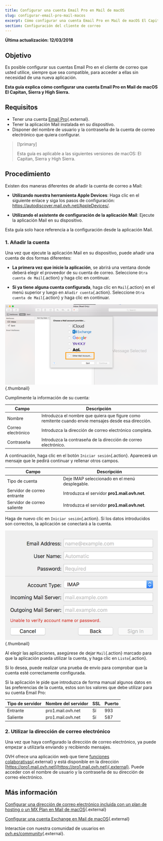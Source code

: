 ```yaml
---
title: Configurar una cuenta Email Pro en Mail de macOS
slug: configurar-email-pro-mail-macos
excerpt: Cómo configurar una cuenta Email Pro en Mail de macOS El Capitan, Sierra y High Sierra
section: Configuración del cliente de correo
---
```


**Última actualización: 12/03/2018**

## Objetivo

Es posible configurar sus cuentas Email Pro en el cliente de correo que usted utilice, siempre que sea compatible, para acceder a ellas sin necesidad de una nueva aplicación.

**Esta guía explica cómo configurar una cuenta Email Pro en Mail de macOS El Capitan, Sierra y High Sierra.**

## Requisitos

- Tener una cuenta [Email Pro](https://www.ovh.es/emails/email-pro/){.external}.
- Tener la aplicación Mail instalada en su dispositivo.
- Disponer del nombre de usuario y la contraseña de la cuenta de correo electrónico que quiera configurar.

> [!primary]
>
> Esta guía es aplicable a las siguientes versiones de macOS: El Capitan, Sierra y High Sierra.
>

## Procedimiento

Existen dos maneras diferentes de añadir la cuenta de correo a Mail:

- **Utilizando nuestra herramienta Apple Devices**: Haga clic en el siguiente enlace y siga los pasos de configuración: <https://autodiscover.mail.ovh.net/AppleDevices/>.

- **Utilizando el asistente de configuración de la aplicación Mail**: Ejecute la aplicación Mail en su dispositivo.

Esta guía solo hace referencia a la configuración desde la aplicación Mail.

### 1. Añadir la cuenta

Una vez que ejecute la aplicación Mail en su dispositivo, puede añadir una cuenta de dos formas diferentes:

- **La primera vez que inicie la aplicación**, se abrirá una ventana donde deberá elegir el proveedor de su cuenta de correo. Seleccione `Otra cuenta de Mail`{.action} y haga clic en continuar. 

- **Si ya tiene alguna cuenta configurada**, haga clic en `Mail`{.action} en el menú superior y luego en `Añadir cuenta`{.action}. Seleccione `Otra cuenta de Mail`{.action} y haga clic en continuar. 

![Email Pro](images/configuration-mail-sierra-step1.png){.thumbnail}

Cumplimente la información de su cuenta:

|Campo|Descripción|  
|---|---|  
|Nombre|Introduzca el nombre que quiera que figure como remitente cuando envíe mensajes desde esa dirección.| 
|Correo electrónico|Introduzca la dirección de correo electrónico completa.| 
|Contraseña|Introduzca la contraseña de la dirección de correo electrónico.|  

A continuación, haga clic en el botón `Iniciar sesión`{.action}. Aparecerá un mensaje que le pedirá continuar y rellenar otros campos.

|Campo|Descripción|  
|---|---|  
|Tipo de cuenta|Deje IMAP seleccionado en el menú desplegable.| 
|Servidor de correo entrante|Introduzca el servidor **pro1.mail.ovh.net**.| 
|Servidor de correo saliente|Introduzca el servidor **pro1.mail.ovh.net**.|  

Haga de nuevo clic en `Iniciar sesión`{.action}. Si los datos introducidos son correctos, la aplicación se conectará a la cuenta.

![Email Pro](images/configuration-mail-sierra-step2.png){.thumbnail}

Al elegir las aplicaciones, asegúrese de dejar `Mail`{.action} marcado para que la aplicación pueda utilizar la cuenta, y haga clic en `Listo`{.action}.

Si lo desea, puede realizar una prueba de envío para comprobar que la cuenta esté correctamente configurada.

Si la aplicación le pide que introduzca de forma manual algunos datos en las preferencias de la cuenta, estos son los valores que debe utilizar para su cuenta Email Pro:

|Tipo de servidor|Nombre del servidor|SSL|Puerto|
|---|---|---|---|
|Entrante|pro1.mail.ovh.net|Sí|993|
|Saliente|pro1.mail.ovh.net|Sí|587|

### 2. Utilizar la dirección de correo electrónico

Una vez que haya configurado la dirección de correo electrónico, ya puede empezar a utilizarla enviando y recibiendo mensajes.

OVH ofrece una aplicación web que tiene [funciones colaborativas](https://www.ovh.es/emails/){.external} y está disponible en la dirección [https://pro1.mail.ovh.net](https://pro1.mail.ovh.net){.external}. Puede acceder con el nombre de usuario y la contraseña de su dirección de correo electrónico.  

## Más información

[Configurar una dirección de correo electrónico incluida con un plan de hosting o un MX Plan en Mail de macOS](https://docs.ovh.com/es/emails/correo_guia_de_configuracion_en_mail_de_mac_-_el_capitan/){.external}

[Configurar una cuenta Exchange en Mail de macOS](https://docs.ovh.com/es/microsoft-collaborative-solutions/configuracion-mail-macos/){.external}

Interactúe con nuestra comunidad de usuarios en [ovh.es/community](https://www.ovh.es/community/){.external}.